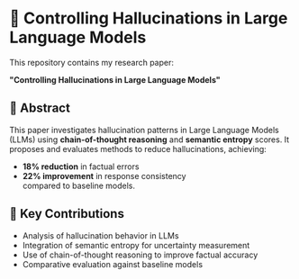 # 📄 Controlling Hallucinations in Large Language Models

This repository contains my research paper:

**"Controlling Hallucinations in Large Language Models"**  

## 📘 Abstract
This paper investigates hallucination patterns in Large Language Models (LLMs) using **chain-of-thought reasoning** and **semantic entropy** scores. It proposes and evaluates methods to reduce hallucinations, achieving:
- **18% reduction** in factual errors  
- **22% improvement** in response consistency  
compared to baseline models.

## 🧠 Key Contributions
- Analysis of hallucination behavior in LLMs
- Integration of semantic entropy for uncertainty measurement
- Use of chain-of-thought reasoning to improve factual accuracy
- Comparative evaluation against baseline models


